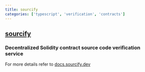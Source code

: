 ```yaml
---
title: sourcify
categories: ['typescript', 'verification', 'contracts']
---
```

## [sourcify](https://github.com/ethereum/sourcify)

### Decentralized Solidity contract source code verification service


For more details refer to [docs.sourcify.dev](https://docs.sourcify.dev/docs/intro/)

